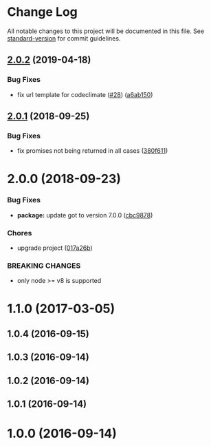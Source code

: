 # Change Log

All notable changes to this project will be documented in this file. See [standard-version](https://github.com/conventional-changelog/standard-version) for commit guidelines.

<a name="2.0.2"></a>
## [2.0.2](https://github.com/moxystudio/node-fetch-coverage/compare/v2.0.1...v2.0.2) (2019-04-18)


### Bug Fixes

* fix url template for codeclimate ([#28](https://github.com/moxystudio/node-fetch-coverage/issues/28)) ([a6ab150](https://github.com/moxystudio/node-fetch-coverage/commit/a6ab150))



<a name="2.0.1"></a>
## [2.0.1](https://github.com/moxystudio/node-fetch-coverage/compare/v2.0.0...v2.0.1) (2018-09-25)


### Bug Fixes

* fix promises not being returned in all cases ([380f611](https://github.com/moxystudio/node-fetch-coverage/commit/380f611))



<a name="2.0.0"></a>
# 2.0.0 (2018-09-23)


### Bug Fixes

* **package:** update got to version 7.0.0 ([cbc9878](https://github.com/moxystudio/node-fetch-coverage/commit/cbc9878))


### Chores

* upgrade project ([017a26b](https://github.com/moxystudio/node-fetch-coverage/commit/017a26b))


### BREAKING CHANGES

* only node >= v8 is supported



<a name="1.1.0"></a>
# 1.1.0 (2017-03-05)



<a name="1.0.4"></a>
## 1.0.4 (2016-09-15)



<a name="1.0.3"></a>
## 1.0.3 (2016-09-14)



<a name="1.0.2"></a>
## 1.0.2 (2016-09-14)



<a name="1.0.1"></a>
## 1.0.1 (2016-09-14)



<a name="1.0.0"></a>
# 1.0.0 (2016-09-14)
